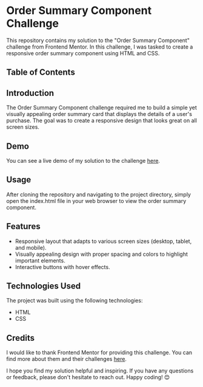 # Order Summary Component Challenge

This repository contains my solution to the "Order Summary Component" challenge from Frontend Mentor. In this challenge, I was tasked to create a responsive order summary component using HTML and CSS.

## Table of Contents

## Introduction

The Order Summary Component challenge required me to build a simple yet visually appealing order summary card that displays the details of a user's purchase. The goal was to create a responsive design that looks great on all screen sizes.

## Demo

You can see a live demo of my solution to the challenge [here](https://github.com/riya-dahiya01](https://riya-dahiya01.github.io/order-summary-component-challenge/)). 

## Usage

After cloning the repository and navigating to the project directory, simply open the index.html file in your web browser to view the order summary component.

## Features

- Responsive layout that adapts to various screen sizes (desktop, tablet, and mobile).
- Visually appealing design with proper spacing and colors to highlight important elements.
- Interactive buttons with hover effects.

## Technologies Used

The project was built using the following technologies:

- HTML
- CSS

## Credits

I would like to thank Frontend Mentor for providing this challenge. You can find more about them and their challenges [here](https://www.frontendmentor.io).


I hope you find my solution helpful and inspiring. If you have any questions or feedback, please don't hesitate to reach out. Happy coding! 😊
